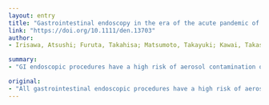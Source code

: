 ```yaml
---
layout: entry
title: "Gastrointestinal endoscopy in the era of the acute pandemic of COVID-19: Recommendations by Japan Gastroenterological Endoscopy Society (Issued on April 9th, 2020.)"
link: "https://doi.org/10.1111/den.13703"
author:
- Irisawa, Atsushi; Furuta, Takahisa; Matsumoto, Takayuki; Kawai, Takashi; Inaba, Tomoki; Kanno, Atsushi; Katanuma, Akio; Kawahara, Yoshiro; Matsuda, Koji; Mizukami, Kazuhiro; Otsuka, Takao; Yasuda, Ichiro; Tanaka, Shinji; Fujimoto, Kazuma; Fukuda, Shinsaku; Iishi, Hiroyasu; Igarashi, Yoshinori; Inui, Kazuo; Ueki, Toshiharu; Ogata, Haruhiko; Kato, Mototsugu; Shiotani, Akiko; Higuchi, Kazuhide; Fujita, Naotaka; Murakami, Kazunari; Yamamoto, Hironori; Ito, Tohru; Okazaki, Kazuichi; Kitagawa, Yuko; Mine, Tetsuya; Tajiri, Hisao; Inoue, Haruhiro

summary:
- "GI endoscopic procedures have a high risk of aerosol contamination of the coronavirus disease 2019 (COVID-19) to endoscopists, nurses, and healthcare assistants. The Japan Gastroenterological Endoscopy Society issued the recommendation for gastrointestinal (GI) endoscopic surgery based on the status of COVID19. Some measures will prevent further spread of the disease. GI is a pandemic of COVID-19. All gastrointestinal procedures have the highest risk of gastrointestinal gastrointestinal endoscopic procedure. the pandiac infection to endoscopic."

original:
- "All gastrointestinal endoscopic procedures have a high risk of aerosol contamination of the coronavirus disease 2019 (COVID-19) to endoscopists, nurses, and healthcare assistants. Given the current pandemic situation of COVID-19, the Japan Gastroenterological Endoscopy Society (JGES) issued the recommendation for gastrointestinal (GI) endoscopy based on the status of COVID-19 as of April 9th, 2020, in Japan; 1) indications for GI endoscopy in the pandemic of COVID-19, 2) practical protective equipment for medical personals depending on the risk for COVID-19, 3) preprocedural management, such as pharyngeal local anesthesia using lidocaine spray which has a potential to generate the aerosols, 4) ideal settings of the endoscopy room including the numbers of the staff and the patients, 5) postprocedural management, such as undressing and follow-up of the patients, as well as the involved staff, were documented to fit the practical scenarios in GI endoscopy, with the available data in Japan and the world. We believe that certain measures will prevent further spread of COVID-19."
---
```


